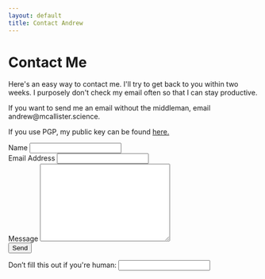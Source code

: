 ```yaml
---
layout: default
title: Contact Andrew
---
```


<div id="contact">
  <h1 class="pageTitle">Contact Me</h1>
  <div class="contactContent">
    <p class="intro"> Here's an easy way to contact me. I'll try to get back to you within two weeks. I purposely don't check my email often so that I can stay productive.</p>
    <p>If you want to send me an email without the middleman, email andrew@mcallister.science.</p>
    <p>If you use PGP, my public key can be found <a href="{{ '/assets/Andrew_McAllister_Public.txt' | preprend:sitebaseurl }}">here.</a></p>
  </div>
  <form name="contact" netlify action="{{ '/thanks' | prepend:site.baseurl}}" netlify-honeypot="bot-field" netlify>
    <label for="name">Name</label>
    <input type="text" name="name" class="full-width"><br>
    <label for="email">Email Address</label>
    <input type="email" name="email" class="full-width"><br>
    <label for="message">Message</label>
    <textarea name="message" cols="30" rows="10" class="full-width"></textarea><br>
    <input type="submit" value="Send" class="button">
    <p class="hide">
    <label>Don’t fill this out if you're human: <input name="bot-field" /></label>
    </p>
  </form>
</div>

